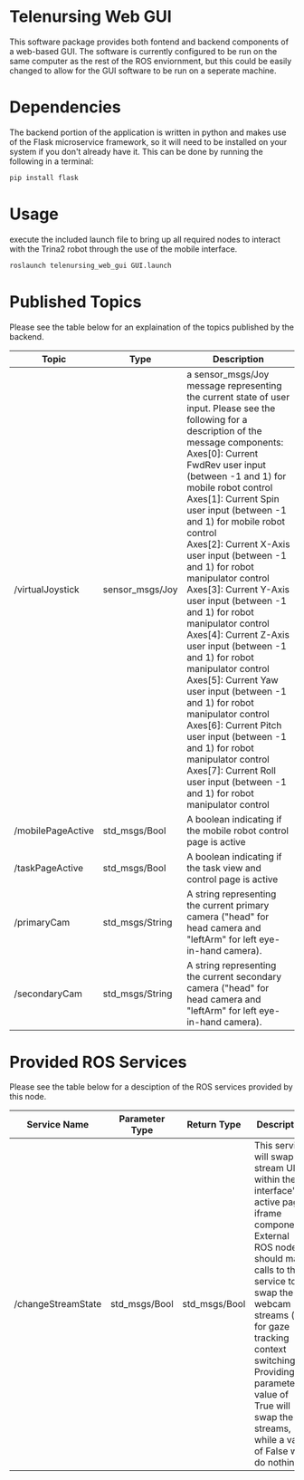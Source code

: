 # Telenursing Web GUI
This software package provides both fontend and backend components of a web-based GUI. The software is currently configured to be run on the same computer as the rest of the ROS enviornment, but this could be easily changed to allow for the GUI software to be run on a seperate machine.

# Dependencies
The backend portion of the application is written in python and makes use of the Flask microservice framework, so it will need to be installed on your system if you don't already have it. This can be done by running the following in a terminal:

```bash
pip install flask
```

# Usage
execute the included launch file to bring up all required nodes to interact with the Trina2 robot through the use of the mobile interface.

```bash
roslaunch telenursing_web_gui GUI.launch
```

# Published Topics
Please see the table below for an explaination of the topics published by the backend. 

| Topic             | Type            | Description                                                                                                                                                                                                                                                                                                                                                                                                                                                                                                                                                                                                                                                                                                                                                                                                                                          |
|-------------------|-----------------|------------------------------------------------------------------------------------------------------------------------------------------------------------------------------------------------------------------------------------------------------------------------------------------------------------------------------------------------------------------------------------------------------------------------------------------------------------------------------------------------------------------------------------------------------------------------------------------------------------------------------------------------------------------------------------------------------------------------------------------------------------------------------------------------------------------------------------------------------|
| /virtualJoystick  | sensor_msgs/Joy | a sensor\_msgs/Joy message representing the current state of user input. Please see the following for a description of the message components:<br>Axes[0]: Current FwdRev user input (between -1 and 1) for mobile robot control<br>Axes[1]: Current Spin user input (between -1 and 1) for mobile robot control<br>Axes[2]: Current X-Axis user input (between -1 and 1) for robot manipulator control<br>Axes[3]: Current Y-Axis user input (between -1 and 1) for robot manipulator control<br>Axes[4]: Current Z-Axis user input (between -1 and 1) for robot manipulator control<br>Axes[5]: Current Yaw user input (between -1 and 1) for robot manipulator control<br>Axes[6]: Current Pitch user input (between -1 and 1) for robot manipulator control<br>Axes[7]: Current Roll user input (between -1 and 1) for robot manipulator control |
| /mobilePageActive | std_msgs/Bool   | A boolean indicating if the mobile robot control page is active                                                                                                                                                                                                                                                                                                                                                                                                                                                                                                                                                                                                                                                                                                                                                                                      |
| /taskPageActive   | std_msgs/Bool   | A boolean indicating if the task view and control page is active                                                                                                                                                                                                                                                                                                                                                                                                                                                                                                                                                                                                                                                                                                                                                                                     |
| /primaryCam       | std_msgs/String | A string representing the current primary camera ("head" for head camera and "leftArm" for left eye-in-hand camera).                                                                                                                                                                                                                                                                                                                                                                                                                                                                                                                                                                                                                                                                                                                                 |
| /secondaryCam     | std_msgs/String | A string representing the current secondary camera ("head" for head camera and "leftArm" for left eye-in-hand camera).                                                                                                                                                                                                                                                                                                                                                                                                                                                                                                                                                                                                                                                                                                                               |

# Provided ROS Services

Please see the table below for a desciption of the ROS services provided by this node.

| Service Name       | Parameter Type | Return Type   | Description                                                                                                                                                                                                                                                                                                                 |
|--------------------|----------------|---------------|-----------------------------------------------------------------------------------------------------------------------------------------------------------------------------------------------------------------------------------------------------------------------------------------------------------------------------|
| /changeStreamState | std_msgs/Bool  | std_msgs/Bool | This service will swap the stream URLs within the interface's active page iframe components. External ROS nodes should make calls to this service to swap the webcam streams (i.e. for gaze tracking context switching). Providing a parameter value of True will swap the streams, while a value of False will do nothing. |
